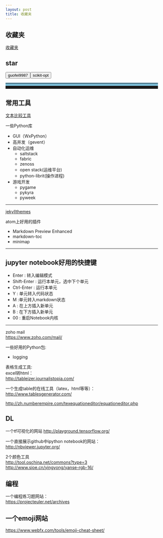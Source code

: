 ```yaml
---
layout: post
title: 收藏夹
---
```


## 收藏夹
[收藏夹](https://github.com/guofei9987/guofei9987.github.io/issues/3)



## star
<script src="http://www.guofei.site/star_counter/star_counter.js"></script> <!--引用js代码-->
<script>
function func_1(github_id){
  document.getElementById("star_counter").innerHTML = cal_github_star(github_id)
}
</script>



<input name="Button" type="button" value="guofei9987" onClick="func_1('guofei9987')"><input name="Button" type="button" value="scikit-opt" onClick="func_1('scikit-opt')">

<p id="star_counter"></p>



<hr style="height:10px;border:none;border-top:10px groove skyblue;" />

## 常用工具
[文本比较工具](/pictures_for_blog/text_compare/main.html)



一些Python库
- GUI（WxPython）
- 高并发（gevent）
- 自动化运维
    - saltstack
    - fabric
    - zenoss
    - open stack(运维平台)
    - python-librit(操作进程)
- 游戏开发
    - pygame
    - pykyra
    - pyweek




-----------------------


[jekyllthemes](http://jekyllthemes.org/)



atom上好用的插件
- Markdown Preview Enhanced
- markdown-toc
- minimap


----------------------




## jupyter notebook好用的快捷键
- Enter : 转入编辑模式
- Shift-Enter : 运行本单元，选中下个单元
- Ctrl-Enter : 运行本单元
- Y : 单元转入代码状态
- M :单元转入markdown状态
- A : 在上方插入新单元
- B : 在下方插入新单元
- 00 : 重启Notebook内核

----------------------
zoho mail  
https://www.zoho.com/mail/

一些好用的Python包:
- logging


表格生成工具:  
excel转html：  
http://tableizer.journalistopia.com/    


一个生成table的在线工具（latex，html等等）：  
http://www.tablesgenerator.com/

http://zh.numberempire.com/texequationeditor/equationeditor.php


## DL
一个tf可视化的网站
http://playground.tensorflow.org/



一个直接展示github中ipython notebook的网站：  
http://nbviewer.jupyter.org/


2个颜色工具  
http://tool.oschina.net/commons?type=3  
http://www.sioe.cn/yingyong/yanse-rgb-16/  
## 编程
一个编程练习题网站：  
https://projecteuler.net/archives

## 一个emoji网站
https://www.webfx.com/tools/emoji-cheat-sheet/
